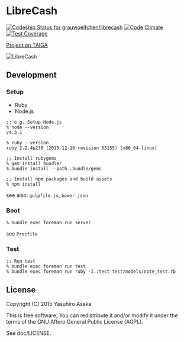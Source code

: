 # LibreCash

[![Codeship Status for grauwoelfchen/librecash](https://codeship.com/projects/b811c880-e27b-0132-f70e-4ea0dd54b93d/status?branch=master)](https://codeship.com/projects/81463)
[![Code Climate](https://codeclimate.com/github/grauwoelfchen/librecash/badges/gpa.svg)](https://codeclimate.com/github/grauwoelfchen/librecash)
[![Test Coverage](https://codeclimate.com/github/grauwoelfchen/librecash/badges/coverage.svg)](https://codeclimate.com/github/grauwoelfchen/librecash/coverage)

[Project on TAIGA](https://tree.taiga.io/project/grauwoelfchen-librecash/)

![LibreCash](https://raw.githubusercontent.com/grauwoelfchen/librecash/master/app/assets/images/librecash-logo-140x24.png)

## Development

### Setup

* Ruby
* Node.js

```
;; e.g. Setup Node.js
% node --version
v4.3.1
```

```
% ruby --version
ruby 2.2.4p230 (2015-12-16 revision 53155) [x86_64-linux]

;; Install rubygems
% gem install bundler
% bundle install --path .bundle/gems

;; Install npm packages and build assets
% npm install
```

see also: `gulpfile.js`, `bower.json`

### Boot

```
% bundle exec foreman run server
```

see `Procfile`

### Test

```
;; Run test
% bundle exec foreman run test
% bundle exec foreman run ruby -I.:test test/models/note_test.rb
```

## License

Copyright (C) 2015 Yasuhiro Asaka

This is free software;
You can redistribute it and/or modify it under the terms of the GNU Affero General Public License (AGPL).

See doc/LICENSE.
